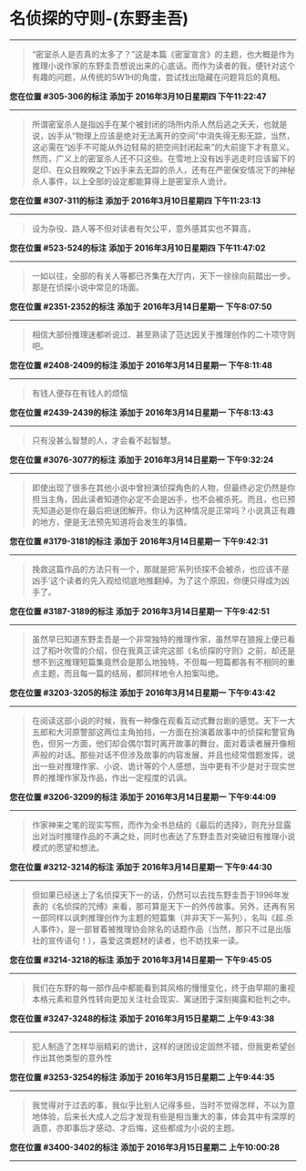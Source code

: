# 名侦探的守则-(东野圭吾)

---

> “密室杀人是否真的太多了？”这是本篇《密室宣言》的主题，也大概是作为推理小说作家的东野圭吾想说出来的心底话。而作为读者的我，便针对这个有趣的问题，从传统的5W1H的角度，尝试找出隐藏在问题背后的真相。

**您在位置 #305-306的标注** **添加于 2016年3月10日星期四 下午11:22:47**

---

> 所谓密室杀人是指凶手在某个被封闭的场所内杀人然后逃之夭夭，也就是说，凶手从“物理上应该是绝对无法离开的空间”中消失得无影无踪，当然，这必需在“凶手不可能从外边轻易的把空间封闭起来”的大前提下才有意义。然而，广义上的密室杀人还不只这些。在雪地上没有凶手逃走时应该留下的足印、在众目睽睽之下凶手来去无踪的杀人，还有在严密保安情况下的神秘杀人事件，以上全部的设定都能算得上是密室杀人诡计。

**您在位置 #307-311的标注** **添加于 2016年3月10日星期四 下午11:23:13**

---

> 设为杂役、路人等不但对读者有欠公平，意外感其实也不算高，

**您在位置 #523-524的标注** **添加于 2016年3月10日星期四 下午11:47:02**

---

> 一如以往，全部的有关人等都已齐集在大厅内，天下一徐徐向前踏出一步。那是在侦探小说中常见的场面。

**您在位置 #2351-2352的标注** **添加于 2016年3月14日星期一 下午8:07:50**

---

> 相信大部份推理迷都听说过、甚至熟读了范达因关于推理创作的二十项守则吧。

**您在位置 #2408-2409的标注** **添加于 2016年3月14日星期一 下午8:11:48**

---

> 有钱人便存在有钱人的烦恼

**您在位置 #2439-2439的标注** **添加于 2016年3月14日星期一 下午8:13:43**

---

> 只有没甚么智慧的人，才会看不起智慧。

**您在位置 #3076-3077的标注** **添加于 2016年3月14日星期一 下午9:32:24**

---

> 即使出现了很多在其他小说中曾扮演侦探角色的人物，但最终必定仍然是你担当主角，因此读者知道你必定不会是凶手，也不会被杀死。而且，也已预先知道必是你在最后把谜团解开。你认为这种情况是正常吗？小说真正有趣的地方，便是无法预先知道将会发生的事情。

**您在位置 #3179-3181的标注** **添加于 2016年3月14日星期一 下午9:42:31**

---

> 挽救这篇作品的方法只有一个，那就是把‘系列侦探不会被杀，也应该不是凶手’这个读者的先入观给彻底地推翻掉。为了这个原因，你便只得成为凶手了。

**您在位置 #3187-3189的标注** **添加于 2016年3月14日星期一 下午9:42:51**

---

> 虽然早已知道东野圭吾是一个非常独特的推理作家，虽然早在狼报上便已看过了稻叶吹雪的介绍，但在我真正读完这部《名侦探的守则》之前，却还是想不到这推理短篇集竟然会是那么地独特，不但每一短篇都各有不相同的重点主题，而且每一篇的结局，都同样地令人拍案叫绝。

**您在位置 #3203-3205的标注** **添加于 2016年3月14日星期一 下午9:43:42**

---

> 在阅读这部小说的时候，我有一种像在观看互动式舞台剧的感觉。天下一大五郎和大河原警部这两位主角拍挡，一方面在扮演着故事中的侦探和警官角色，但另一方面，他们却会偶尔暂时离开故事的舞台，面对着读者展开像相声般的对话。那些对话不但涉及故事的内容发展，并且也经常借题发挥，说出一些对推理作家、小说、诡计等的个人感想，当中更有不少是对于现实世界的推理作家及作品，作出一定程度的讥讽。

**您在位置 #3206-3209的标注** **添加于 2016年3月14日星期一 下午9:44:09**

---

> 作家神来之笔的现实写照，而作为全书总结的《最后的选择》，则充分显露出对当时推理作品的不满之处，同时也表达了东野圭吾对突破旧有推理小说模式的愿望和想法。

**您在位置 #3212-3214的标注** **添加于 2016年3月14日星期一 下午9:44:30**

---

> 但如果已经迷上了名侦探天下一的话，仍然可以去找东野圭吾于1996年发表的《名侦探的咒缚》来看，那可算是天下一的外传故事。另外，还再有另一部同样以讽刺推理创作为主题的短篇集（并非天下一系列），名叫《超.杀人事件》，是一部冒着被推理协会除名的话题作品（当然，那只不过是出版社的宣传语句！），喜爱这类题材的读者，也不妨找来一读。

**您在位置 #3214-3218的标注** **添加于 2016年3月14日星期一 下午9:45:05**

---

> 我们在东野的每一部作品中都能看到其风格的慢慢变化，终于由早期的重视本格元素和意外性转向更加关注社会现实、寓谜团于深刻揭露和批判之中。

**您在位置 #3247-3248的标注** **添加于 2016年3月15日星期二 上午9:43:38**

---

> 犯人制造了怎样华丽精彩的诡计，这样的谜团设定固然不错，但我更希望创作出其他类型的意外性

**您在位置 #3253-3254的标注** **添加于 2016年3月15日星期二 上午9:44:35**

---

> 我觉得对于过去的事，我似乎比别人记得多些，当时不觉得怎样，不以为意地体验，后来长大成人之后才发现有些是相当重大的事，体会其中有深厚的涵意，亦即事后才感动、才后悔，这些都成为小说的主题。

**您在位置 #3400-3402的标注** **添加于 2016年3月15日星期二 上午10:00:28**

---

